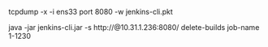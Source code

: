 


tcpdump -x -i ens33 port 8080 -w jenkins-cli.pkt

java -jar jenkins-cli.jar -s http://@10.31.1.236:8080/ delete-builds job-name 1-1230